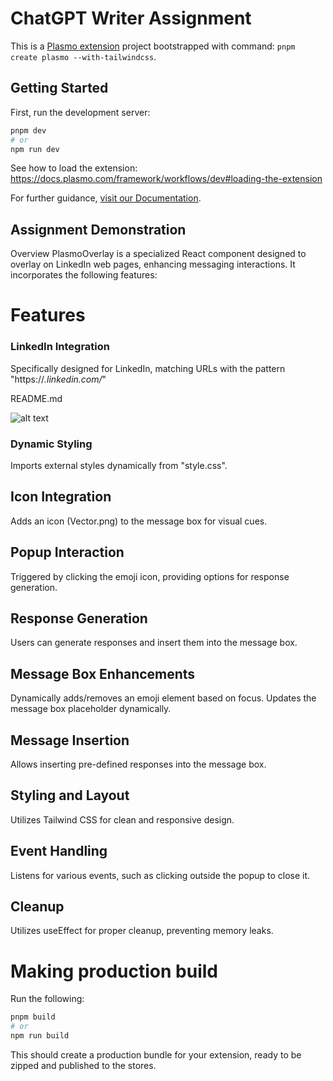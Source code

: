 # ChatGPT Writer  Assignment

This is a [Plasmo extension](https://docs.plasmo.com/) project bootstrapped with command: `pnpm create plasmo --with-tailwindcss`.

## Getting Started

First, run the development server:

```bash
pnpm dev
# or
npm run dev
```

See how to load the extension: https://docs.plasmo.com/framework/workflows/dev#loading-the-extension

For further guidance, [visit our Documentation](https://docs.plasmo.com/).

## Assignment Demonstration
Overview
PlasmoOverlay is a specialized React component designed to overlay on LinkedIn web pages, enhancing messaging interactions. It incorporates the following features:

# Features

### LinkedIn Integration

Specifically designed for LinkedIn, matching URLs with the pattern "https://*.linkedin.com/*"

 README.md


![alt text](demoVideo-1.gif)


### Dynamic Styling

Imports external styles dynamically from "style.css".

## Icon Integration

Adds an  icon (Vector.png) to the message box for visual cues.

## Popup Interaction

Triggered by clicking the emoji icon, providing options for response generation.

## Response Generation

Users can generate responses and insert them into the message box.

## Message Box Enhancements

Dynamically adds/removes an emoji element based on focus.
Updates the message box placeholder dynamically.

## Message Insertion

Allows inserting pre-defined responses into the message box.

## Styling and Layout

Utilizes Tailwind CSS for clean and responsive design.
## Event Handling

Listens for various events, such as clicking outside the popup to close it.

## Cleanup

Utilizes useEffect for proper cleanup, preventing memory leaks.





# Making production build

Run the following:

```bash
pnpm build
# or
npm run build
```

This should create a production bundle for your extension, ready to be zipped and published to the stores.
